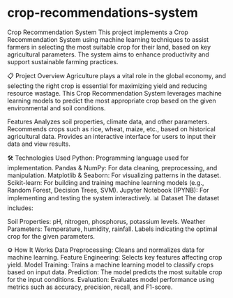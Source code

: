 # crop-recommendations-system
Crop Recommendation System This project implements a Crop Recommendation System using machine learning techniques to assist farmers in selecting the most suitable crop for their land, based on key agricultural parameters. The system aims to enhance productivity and support sustainable farming practices.

📋 Project Overview Agriculture plays a vital role in the global economy, and selecting the right crop is essential for maximizing yield and reducing resource wastage. This Crop Recommendation System leverages machine learning models to predict the most appropriate crop based on the given environmental and soil conditions.

Features Analyzes soil properties, climate data, and other parameters. Recommends crops such as rice, wheat, maize, etc., based on historical agricultural data. Provides an interactive interface for users to input their data and view results.

🛠️ Technologies Used Python: Programming language used for implementation. Pandas & NumPy: For data cleaning, preprocessing, and manipulation. Matplotlib & Seaborn: For visualizing patterns in the dataset. Scikit-learn: For building and training machine learning models (e.g., Random Forest, Decision Trees, SVM). Jupyter Notebook (IPYNB): For implementing and testing the system interactively. 📊 Dataset The dataset includes:

Soil Properties: pH, nitrogen, phosphorus, potassium levels. Weather Parameters: Temperature, humidity, rainfall. Labels indicating the optimal crop for the given parameters.

⚙️ How It Works Data Preprocessing: Cleans and normalizes data for machine learning. Feature Engineering: Selects key features affecting crop yield. Model Training: Trains a machine learning model to classify crops based on input data. Prediction: The model predicts the most suitable crop for the input conditions. Evaluation: Evaluates model performance using metrics such as accuracy, precision, recall, and F1-score.
